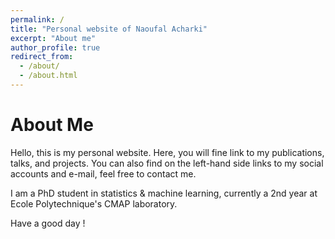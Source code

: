 ```yaml
---
permalink: /
title: "Personal website of Naoufal Acharki"
excerpt: "About me"
author_profile: true
redirect_from: 
  - /about/
  - /about.html
---
```


About Me
============

Hello, this is my personal website. Here, you will fine link to my publications, talks, and projects.
You can also find on the left-hand side links to my social accounts and e-mail, feel free to contact me.

I am a PhD student in statistics & machine learning, currently a 2nd year at Ecole Polytechnique's CMAP laboratory.

Have a good day !